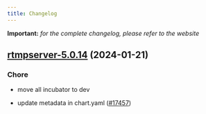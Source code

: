 ```yaml
---
title: Changelog
---
```


**Important:**
*for the complete changelog, please refer to the website*



## [rtmpserver-5.0.14](https://github.com/truecharts/charts/compare/rtmpserver-5.0.13...rtmpserver-5.0.14) (2024-01-21)

### Chore



- move all incubator to dev

- update metadata in chart.yaml ([#17457](https://github.com/truecharts/charts/issues/17457))